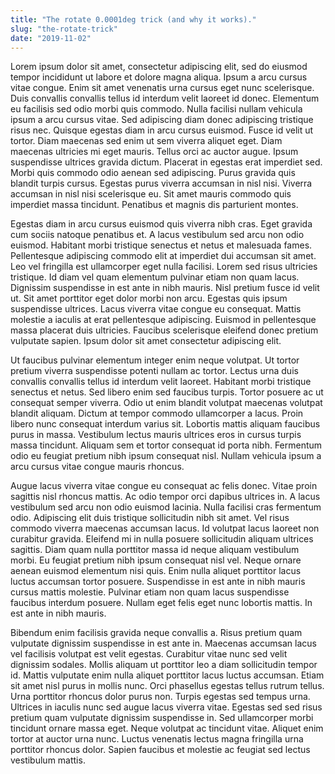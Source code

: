 ```yaml
---
title: "The rotate 0.0001deg trick (and why it works)."
slug: "the-rotate-trick"
date: "2019-11-02"
---
```


Lorem ipsum dolor sit amet, consectetur adipiscing elit, sed do eiusmod tempor incididunt ut labore et dolore magna aliqua. Ipsum a arcu cursus vitae congue. Enim sit amet venenatis urna cursus eget nunc scelerisque. Duis convallis convallis tellus id interdum velit laoreet id donec. Elementum eu facilisis sed odio morbi quis commodo. Nulla facilisi nullam vehicula ipsum a arcu cursus vitae. Sed adipiscing diam donec adipiscing tristique risus nec. Quisque egestas diam in arcu cursus euismod. Fusce id velit ut tortor. Diam maecenas sed enim ut sem viverra aliquet eget. Diam maecenas ultricies mi eget mauris. Tellus orci ac auctor augue. Ipsum suspendisse ultrices gravida dictum. Placerat in egestas erat imperdiet sed. Morbi quis commodo odio aenean sed adipiscing. Purus gravida quis blandit turpis cursus. Egestas purus viverra accumsan in nisl nisi. Viverra accumsan in nisl nisi scelerisque eu. Sit amet mauris commodo quis imperdiet massa tincidunt. Penatibus et magnis dis parturient montes.

Egestas diam in arcu cursus euismod quis viverra nibh cras. Eget gravida cum sociis natoque penatibus et. A lacus vestibulum sed arcu non odio euismod. Habitant morbi tristique senectus et netus et malesuada fames. Pellentesque adipiscing commodo elit at imperdiet dui accumsan sit amet. Leo vel fringilla est ullamcorper eget nulla facilisi. Lorem sed risus ultricies tristique. Id diam vel quam elementum pulvinar etiam non quam lacus. Dignissim suspendisse in est ante in nibh mauris. Nisl pretium fusce id velit ut. Sit amet porttitor eget dolor morbi non arcu. Egestas quis ipsum suspendisse ultrices. Lacus viverra vitae congue eu consequat. Mattis molestie a iaculis at erat pellentesque adipiscing. Euismod in pellentesque massa placerat duis ultricies. Faucibus scelerisque eleifend donec pretium vulputate sapien. Ipsum dolor sit amet consectetur adipiscing elit.

Ut faucibus pulvinar elementum integer enim neque volutpat. Ut tortor pretium viverra suspendisse potenti nullam ac tortor. Lectus urna duis convallis convallis tellus id interdum velit laoreet. Habitant morbi tristique senectus et netus. Sed libero enim sed faucibus turpis. Tortor posuere ac ut consequat semper viverra. Odio ut enim blandit volutpat maecenas volutpat blandit aliquam. Dictum at tempor commodo ullamcorper a lacus. Proin libero nunc consequat interdum varius sit. Lobortis mattis aliquam faucibus purus in massa. Vestibulum lectus mauris ultrices eros in cursus turpis massa tincidunt. Aliquam sem et tortor consequat id porta nibh. Fermentum odio eu feugiat pretium nibh ipsum consequat nisl. Nullam vehicula ipsum a arcu cursus vitae congue mauris rhoncus.

Augue lacus viverra vitae congue eu consequat ac felis donec. Vitae proin sagittis nisl rhoncus mattis. Ac odio tempor orci dapibus ultrices in. A lacus vestibulum sed arcu non odio euismod lacinia. Nulla facilisi cras fermentum odio. Adipiscing elit duis tristique sollicitudin nibh sit amet. Vel risus commodo viverra maecenas accumsan lacus. Id volutpat lacus laoreet non curabitur gravida. Eleifend mi in nulla posuere sollicitudin aliquam ultrices sagittis. Diam quam nulla porttitor massa id neque aliquam vestibulum morbi. Eu feugiat pretium nibh ipsum consequat nisl vel. Neque ornare aenean euismod elementum nisi quis. Enim nulla aliquet porttitor lacus luctus accumsan tortor posuere. Suspendisse in est ante in nibh mauris cursus mattis molestie. Pulvinar etiam non quam lacus suspendisse faucibus interdum posuere. Nullam eget felis eget nunc lobortis mattis. In est ante in nibh mauris.

Bibendum enim facilisis gravida neque convallis a. Risus pretium quam vulputate dignissim suspendisse in est ante in. Maecenas accumsan lacus vel facilisis volutpat est velit egestas. Curabitur vitae nunc sed velit dignissim sodales. Mollis aliquam ut porttitor leo a diam sollicitudin tempor id. Mattis vulputate enim nulla aliquet porttitor lacus luctus accumsan. Etiam sit amet nisl purus in mollis nunc. Orci phasellus egestas tellus rutrum tellus. Urna porttitor rhoncus dolor purus non. Turpis egestas sed tempus urna. Ultrices in iaculis nunc sed augue lacus viverra vitae. Egestas sed sed risus pretium quam vulputate dignissim suspendisse in. Sed ullamcorper morbi tincidunt ornare massa eget. Neque volutpat ac tincidunt vitae. Aliquet enim tortor at auctor urna nunc. Luctus venenatis lectus magna fringilla urna porttitor rhoncus dolor. Sapien faucibus et molestie ac feugiat sed lectus vestibulum mattis.
